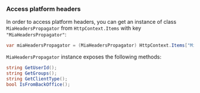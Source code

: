### Access platform headers
In order to access platform headers, you can get an instance of class `MiaHeadersPropagator` from 
`HttpContext.Items` with key `"MiaHeadersPropagator"`:

```csharp
var miaHeadersPropagator = (MiaHeadersPropagator) HttpContext.Items["MiaHeadersPropagator"];
```

`MiaHeadersPropagator` instance exposes the following methods:
```csharp
string GetUserId();
string GetGroups();
string GetClientType();
bool IsFromBackOffice();
```
